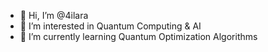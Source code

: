 - 👋 Hi, I’m @4ilara
- 👀 I’m interested in Quantum Computing & AI
- 🌱 I’m currently learning Quantum Optimization Algorithms

<!---
4ilara/4ilara is a ✨ special ✨ repository because its `README.md` (this file) appears on your GitHub profile.
You can click the Preview link to take a look at your changes.
--->
